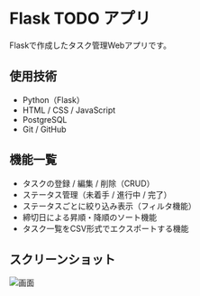 # Flask TODO アプリ

Flaskで作成したタスク管理Webアプリです。

## 使用技術
- Python（Flask）
- HTML / CSS / JavaScript
- PostgreSQL
- Git / GitHub

## 機能一覧
- タスクの登録 / 編集 / 削除（CRUD）
- ステータス管理（未着手 / 進行中 / 完了）
- ステータスごとに絞り込み表示（フィルタ機能）
- 締切日による昇順・降順のソート機能
- タスク一覧をCSV形式でエクスポートする機能

## スクリーンショット
![画面](images/タスク管理アプリver.03.png)

